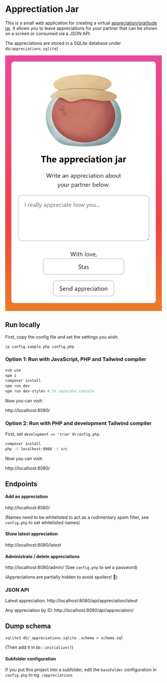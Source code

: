 # Apprectiation Jar

This is a small web application for creating a virtual [appreciation/gratitude jar](https://www.mindbodygreen.com/0-11062/how-to-create-a-gratitude-jar.html). It allows you to leave appreciations for your partner that can be shown on a screen or consumed via a JSON API. 

The appreciations are stored in a SQLite database under `db/appreciations.sqlite`)

![](screenshots/appreciation-screenshot.png)

## Run locally

First, copy the config file and set the settings you wish:

```bash
cp config.sample.php config.php
```

### Option 1: Run with JavaScript, PHP and Tailwind compiler

```bash
nvm use
npm i
composer install
npm run dev
npm run dev-styles # In separate console
```

Now you can visit:

http://localhost:8080/


### Option 2: Run with PHP and development Tailwind compiler

First, set `development => 'true'` in `config.php`.

```bash
composer install
php -S localhost:8080 -t src
```

Now you can visit:

http://localhost:8080/

## Endpoints

#### Add an appreciation

http://localhost:8080/

(Names need to be whitelisted to act as a rudimentary spam filter, see `config.php` to set whitelisted names)

#### Show latest appreciation

http://localhost:8080/latest

#### Administrate / delete appreciations

http://localhost:8080/admin/<password> (See `config.php` to set a password)

(Appreciations are partially hidden to avoid spoilers! 🙈)

### JSON API

Latest appreciation:
http://localhost:8080/api/appreciation/latest

Any appreciation by ID:
http://localhost:8080/api/appreciation/<id>

## Dump schema 

```
sqlite3 db/_appreciations.sqlite .schema > schema.sql
```

(Then add it in `Db::initialize()`)

#### Subfolder configuration

If you put this project into a subfolder, edit the `baseFolder` configuration in `config.php` to eg. `/appreciations`